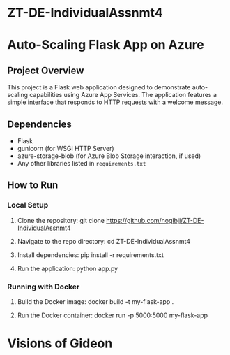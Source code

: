 # ZT-DE-IndividualAssnmt4

# Auto-Scaling Flask App on Azure

## Project Overview

This project is a Flask web application designed to demonstrate auto-scaling capabilities using Azure App Services. The application features a simple interface that responds to HTTP requests with a welcome message.

## Dependencies

- Flask
- gunicorn (for WSGI HTTP Server)
- azure-storage-blob (for Azure Blob Storage interaction, if used)
- Any other libraries listed in `requirements.txt`

## How to Run

### Local Setup

1. Clone the repository:
git clone https://github.com/nogibjj/ZT-DE-IndividualAssnmt4

2. Navigate to the repo directory:
cd ZT-DE-IndividualAssnmt4

3. Install dependencies:
pip install -r requirements.txt

4. Run the application:
python app.py


### Running with Docker

1. Build the Docker image:
docker build -t my-flask-app .

2. Run the Docker container:
docker run -p 5000:5000 my-flask-app

# Visions of Gideon